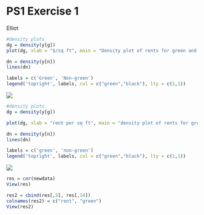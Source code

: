 PS1 Exercise 1
================
Elliot

``` r
#density plots
dg = density(y[g])
plot(dg, xlab = "$/sq ft", main = "Density plot of rents for green and non-green apartments", ylim=c(0,.05), col = 'green')

dn = density(y[n])
lines(dn)

labels = c('Green', 'Non-green')
legend('topright', labels, col = c("green","black"), lty = c(1,1))
```

![](Exercise_1_files/figure-markdown_github/unnamed-chunk-2-1.png)

``` r
#density plots
dg = density(y[g])

plot(dg, xlab = "rent per sq ft", main = "density plot of rents for green and not green apartments", ylim=c(0,.05), col = 'green')

dn = density(y[n])
lines(dn)

labels = c('green', 'non-green')
legend('topright', labels, col = c("green","black"), lty = c(1,1))
```

![](Exercise_1_files/figure-markdown_github/unnamed-chunk-4-1.png)

``` r
res = cor(newdata)
View(res)

res2 = cbind(res[,5], res[,14])
colnames(res2) = c("rent", "green")
View(res2)
```

